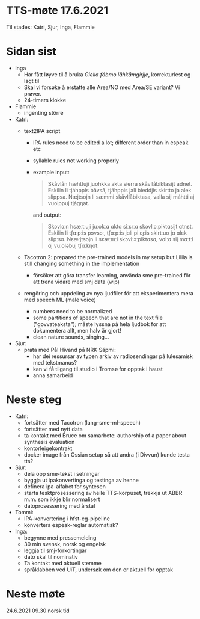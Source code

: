# TTS-møte 17.6.2021

Til stades: Katri, Sjur, Inga, Flammie

# Sidan sist

- Inga
    - Har fått løyve til å bruka _Giella fábmo låhkåmgirjje_, korrekturlest og lagt til
    - Skal vi forsøke å erstatte alle Area/NO med Area/SE variant? Vi prøver.
    - 24-timers klokke
- Flammie
    - ingenting större
- Katri:
    - text2IPA script
        - IPA rules need to be edited a lot; different order than in espeak etc
        - syllable rules not working properly
        - example input:

          > Skåvlån hæhttuji juohkka akta sierra skåvllåbiktasijt adnet. Eskilin li tjáhppis båvså, tjáhppis jali bieddjis skirtto ja alek slippsa. Næjtsojn li sæmmi skåvllåbiktasa, valla sij máhtti aj vuolppuj tjágŋat.

          and output:

          > Skɔvlɔːn hɛæːtːuji juːokːɑ ɑktɑ siːɛrːɑ skɔvlːɔːpiktɑsijt ɑtnɛt. Eskilin li tʃɑːpːis pɔvsɔː, tʃɑːpːis jɑli piːɛɟːis skirtːuo jɑ ɑlɛk slipːsɑ. Nɛæːjtsojn li sɛæːmːi skɔvlːɔːpiktɑsɑ, vɑlːɑ sij mɑːtːi ɑj vuːoləbuj tʃɑːkŋɑt.

    - Tacotron 2: prepared the pre-trained models in my setup but Liliia is still changing something in the implementation
        - försöker att göra transfer learning, använda sme pre-trained för att trena vidare med smj data (wip)
    - rengöring och uppdeling av nya ljudfiler för att eksperimentera mera med speech ML (male voice)
        - numbers need to be normalized
        - some partitions of speech that are not in the text file ("govvateaksta"); måste lyssna på hela ljudbok for att dokumentera allt, men halv är gjort!
        - clean nature sounds, singing...
- Sjur:
    - prata med Pål Hivand på NRK Sápmi:
        - har dei ressursar av typen arkiv av radiosendingar på lulesamisk med tekstmanus?
        - kan vi få tilgang til studio i Tromsø for opptak i haust
        - anna samarbeid

# Neste steg
- Katri:
    - fortsätter med Tacotron (lang-sme-ml-speech)
    - fortsätter med nytt data
    - ta kontakt med Bruce om samarbete: authorship of a paper about synthesis evaluation
    - kontorleigekontrakt
    - docker image från Ossian setup så att andra (i Divvun) kunde testa tts?
- Sjur:
    - dela opp sme-tekst i setningar
    - byggja ut ipakonvertinga og testinga av henne
    - definera ipa-alfabet for syntesen
    - starta tesktprosessering av heile TTS-korpuset, trekkja ut ABBR m.m. som ikkje blir normalisert
    - datoprosessering med årstal
- Tommi:
    - IPA-konvertering i hfst-cg-pipeline
    - konvertera espeak-reglar automatisk?
- Inga:
    - begynne med pressemelding
    - 30 min svensk, norsk og engelsk
    - leggja til smj-forkortingar
    - dato skal til nominativ
    - Ta kontakt med aktuell stemme
    - språklabben ved UiT, undersøk om den er aktuell for opptak

# Neste møte

24.6.2021 09.30 norsk tid

